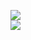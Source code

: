 [![](https://img.shields.io/badge/Made%20With-Github%20Spray-lightgrey.svg?style=for-the-badge&logo=github)](https://github.com/Annihil/github-spray#24662)  
[![](https://i.imgur.com/2DrTn0Z.gif)](https://github.com/Annihil/github-spray)